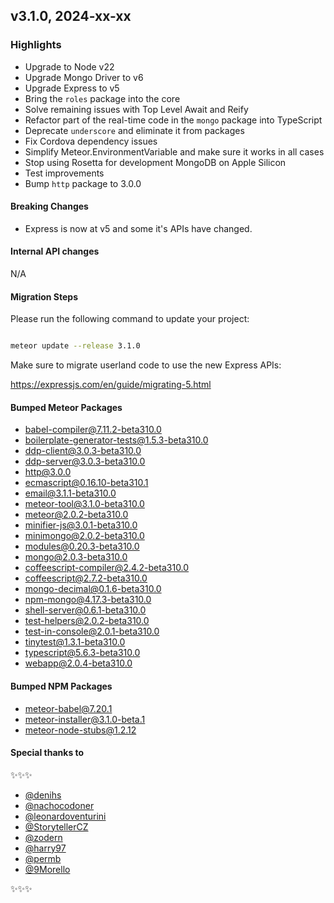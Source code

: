 ## v3.1.0, 2024-xx-xx

### Highlights

- Upgrade to Node v22
- Upgrade Mongo Driver to v6
- Upgrade Express to v5
- Bring the `roles` package into the core
- Solve remaining issues with Top Level Await and Reify
- Refactor part of the real-time code in the `mongo` package into TypeScript
- Deprecate `underscore` and eliminate it from packages
- Fix Cordova dependency issues
- Simplify Meteor.EnvironmentVariable and make sure it works in all cases
- Stop using Rosetta for development MongoDB on Apple Silicon
- Test improvements
- Bump `http` package to 3.0.0

#### Breaking Changes

- Express is now at v5 and some it's APIs have changed.

####  Internal API changes

N/A

#### Migration Steps

Please run the following command to update your project:

```bash

meteor update --release 3.1.0

```

Make sure to migrate userland code to use the new Express APIs:

https://expressjs.com/en/guide/migrating-5.html


#### Bumped Meteor Packages

- babel-compiler@7.11.2-beta310.0
- boilerplate-generator-tests@1.5.3-beta310.0
- ddp-client@3.0.3-beta310.0
- ddp-server@3.0.3-beta310.0
- http@3.0.0
- ecmascript@0.16.10-beta310.1
- email@3.1.1-beta310.0
- meteor-tool@3.1.0-beta310.0
- meteor@2.0.2-beta310.0
- minifier-js@3.0.1-beta310.0
- minimongo@2.0.2-beta310.0
- modules@0.20.3-beta310.0
- mongo@2.0.3-beta310.0
- coffeescript-compiler@2.4.2-beta310.0
- coffeescript@2.7.2-beta310.0
- mongo-decimal@0.1.6-beta310.0
- npm-mongo@4.17.3-beta310.0
- shell-server@0.6.1-beta310.0
- test-helpers@2.0.2-beta310.0
- test-in-console@2.0.1-beta310.0
- tinytest@1.3.1-beta310.0
- typescript@5.6.3-beta310.0
- webapp@2.0.4-beta310.0


#### Bumped NPM Packages

- meteor-babel@7.20.1
- meteor-installer@3.1.0-beta.1
- meteor-node-stubs@1.2.12


#### Special thanks to

✨✨✨

- [@denihs](https://github.com/denihs)
- [@nachocodoner](https://github.com/nachocodoner)
- [@leonardoventurini](https://github.com/leonardoventurini)
- [@StorytellerCZ](https://github.com/StorytellerCZ)
- [@zodern](https://github.com/zodern)
- [@harry97](https://github.com/harry97)
- [@permb](https://github.com/permb)
- [@9Morello](https://github.com/9Morello)

✨✨✨